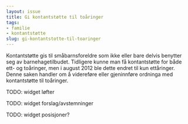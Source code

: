 ```yaml
---
layout: issue
title: Gi kontantstøtte til toåringer
tags:
- familie
- kontantstøtte
slug: gi-kontantstotte-til-toaringer
---
```


Kontantstøtte gis til småbarnsforeldre som ikke eller bare delvis benytter seg av barnehagetilbudet. Tidligere kunne man få kontantstøtte for både ett- og toåringer, men i august 2012 ble dette endret til kun ettåringer. Denne saken handler om å videreføre eller gjeninnføre ordninga med kontantstøtte til toåringer.

TODO: widget løfter

TODO: widget forslag/avstemninger

TODO: widget posisjoner?

